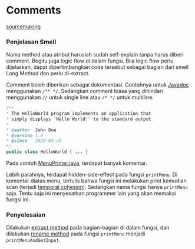 # Comments

[sourcemaking](https://sourcemaking.com/refactoring/smells/comments)

### Penjelasan Smell

Nama method atau atribut haruslah sudah self-explain tanpa harus diberi comment. Begitu juga logic flow di dalam fungsi. Bila logic flow perlu dijelaskan, dapat dipertimbangkan code tersebut sebagai bagian dari smell Long Method dan perlu di-extract.

Comment boleh diberikan sebagai dokumentasi. Contohnya untuk  [Javadoc](https://www.tutorialspoint.com/java/java_documentation.htm) menggunakan `/** */`. Sedangkan comment biasa yang dihindari menggunakan `//` untuk single line atau `/* */` untuk multiline.

```java
/**
* The HelloWorld program implements an application that
* simply displays "Hello World!" to the standard output.
*
* @author  John Doe
* @version 1.0
* @since   2020-03-20 
*/
public class HelloWorld { ... }
```

Pada contoh [MenuPrinter.java](before/MenuPrinter.java), terdapat banyak komentar. 

Lebih parahnya, terdapat hidden-side-effect pada fungsi `printMenu`. Di komentar diatas menu, tertulis bahwa fungsi ini melakukan print kemudian scan (terjadi [temporal cohesion](https://en.wikipedia.org/wiki/Cohesion_(computer_science))). Sedangkan nama fungsi hanya `printMenu` saja. Tentu saja ini menyesatkan programmer lain yang akan memakai fungsi ini.

### Penyelesaian

Dilakukan [extract method](https://sourcemaking.com/refactoring/extract-method) pada bagian-bagian di dalam fungsi, dan dilakukan [rename method](https://sourcemaking.com/refactoring/rename-method) pada fungsi `printMenu` menjadi `printMenuAndGetInput`.

